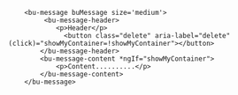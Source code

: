 
        <bu-message buMessage size='medium'>
             <bu-message-header>
                <p>Header</p>
                  <button class="delete" aria-label="delete" (click)="showMyContainer=!showMyContainer"></button>
            </bu-message-header>
            <bu-message-content *ngIf="showMyContainer">
                <p>Content..........</p>
            </bu-message-content>
        </bu-message>

 
   